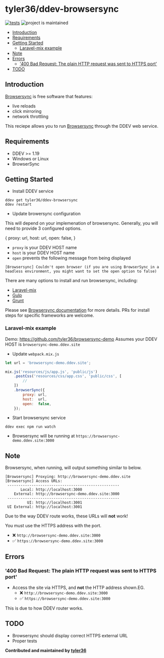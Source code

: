 # tyler36/ddev-browsersync <!-- omit in toc -->

[![tests](https://github.com/tyler36/ddev-browsersync/actions/workflows/tests.yml/badge.svg)](https://github.com/tyler36/ddev-browsersync/actions/workflows/tests.yml) ![project is maintained](https://img.shields.io/maintenance/yes/2022.svg)

- [Introduction](#introduction)
- [Requirements](#requirements)
- [Getting Started](#getting-started)
  - [Laravel-mix example](#laravel-mix-example)
- [Note](#note)
- [Errors](#errors)
  - ['400 Bad Request: The plain HTTP request was sent to HTTPS port'](#400-bad-request-the-plain-http-request-was-sent-to-https-port)
- [TODO](#todo)

## Introduction

[Browsersync](https://browsersync.io/) is free software that features:

- live reloads
- click mirroring
- network throttling

This reciepe allows you to run [Browsersync](https://browsersync.io/) through the DDEV web service.

## Requirements

- DDEV >= 1.19
- Windows or Linux
- BrowserSync

## Getting Started

- Install DDEV service

```shell
ddev get tyler36/ddev-browsersync
ddev restart
```

- Update browersync configuration

This will depend on your implemenation of browsersync.
Generally, you will need to provide 3 configured options.

{
      proxy: url,
      host:  url,
      open:  false,
}

- `proxy` is your DDEV HOST name
- `host` is your DDEV HOST name
- `open` prevents the following message from being displayed

```shell
[Browsersync] Couldn't open browser (if you are using BrowserSync in a headless environment, you might want to set the open option to false)
```

There are many options to install and run browsersync, including:

- [Laravel-mix](https://laravel-mix.com/docs/4.0/browsersync)
- [Gulp](https://browsersync.io/docs/gulp)
- [Grunt](https://browsersync.io/docs/grunt)

Please see [Browsersync documentation](https://browsersync.io/docs) for more details.
PRs for install steps for specific frameworks are welcome.

### Laravel-mix example

Demo: <https://github.com/tyler36/browsersync-demo>
Assumes your DDEV HOST is `browsersync-demo.ddev.site`

- Update `webpack.mix.js`

```js
let url = 'browsersync-demo.ddev.site';

mix.js('resources/js/app.js', 'public/js')
    .postCss('resources/css/app.css', 'public/css', [
        //
    ])
    .browserSync({
        proxy: url,
        host:  url,
        open:  false,
    });
```

- Start browsersync service

```shell
ddev exec npm run watch
```

- Browsersync will be running at `https://browsersync-demo.ddev.site:3000`

## Note

Browsersync, when running, will output something similar to below.

```shell
[Browsersync] Proxying: http://browsersync-demo.ddev.site
[Browsersync] Access URLs:
 ---------------------------------------------------
       Local: http://localhost:3000
    External: http://browsersync-demo.ddev.site:3000
 ---------------------------------------------------
          UI: http://localhost:3001
 UI External: http://localhost:3001
```

Due to the way DDEV route works, these URLs will **not** work!

You must use the HTTPS address with the port.

- ❌ `http://browsersync-demo.ddev.site:3000`
- ✅ `https://browsersync-demo.ddev.site:3000`

## Errors

### '400 Bad Request: The plain HTTP request was sent to HTTPS port'

- Access the site via HTTPS, and **not** the HTTP address shown.EG.
  - ❌ `http://browsersync-demo.ddev.site:3000`
  - ✅ `https://browsersync-demo.ddev.site:3000`

This is due to how DDEV router works.

## TODO

- Browsersync should display correct HTTPS external URL
- Proper tests

**Contributed and maintained by [tyler36](https://github.com/tyler36)**
